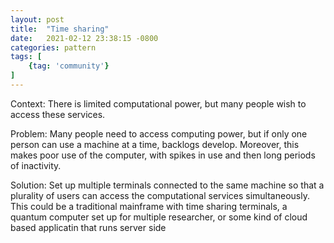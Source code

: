 ```yaml
---
layout: post
title:  "Time sharing"
date:   2021-02-12 23:38:15 -0800
categories: pattern
tags: [
    {tag: 'community'}
]
---
```


Context: There is limited computational power, but many people wish to access these services. 

Problem: Many people need to access computing power, but if only one person can use a machine at a time, backlogs develop. Moreover, this makes poor use of the computer, with spikes in use and then long periods of inactivity.

Solution: Set up multiple terminals connected to the same machine so that a plurality of users can access the computational services simultaneously. This could be a traditional mainframe with time sharing terminals, a quantum computer set up for multiple researcher, or some kind of cloud based applicatin that runs server side